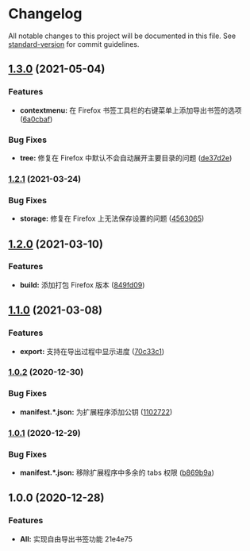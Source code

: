 # Changelog

All notable changes to this project will be documented in this file. See [standard-version](https://github.com/conventional-changelog/standard-version) for commit guidelines.

## [1.3.0](https://github.com/LightAPIs/free-export-bookmarks/compare/v1.2.1...v1.3.0) (2021-05-04)


### Features

* **contextmenu:** 在 Firefox 书签工具栏的右键菜单上添加导出书签的选项 ([6a0cbaf](https://github.com/LightAPIs/free-export-bookmarks/commit/6a0cbaf80ef61aa80500a6bbb2c23f117ca98286))


### Bug Fixes

* **tree:** 修复在 Firefox 中默认不会自动展开主要目录的问题 ([de37d2e](https://github.com/LightAPIs/free-export-bookmarks/commit/de37d2e395716002de147451b37aeefc879e2fcb))

### [1.2.1](https://github.com/LightAPIs/free-export-bookmarks/compare/v1.2.0...v1.2.1) (2021-03-24)


### Bug Fixes

* **storage:** 修复在 Firefox 上无法保存设置的问题 ([4563065](https://github.com/LightAPIs/free-export-bookmarks/commit/45630652d0dbbfffaa9cf79f509523586e36496b))

## [1.2.0](https://github.com/LightAPIs/free-export-bookmarks/compare/v1.1.0...v1.2.0) (2021-03-10)


### Features

* **build:** 添加打包 Firefox 版本 ([849fd09](https://github.com/LightAPIs/free-export-bookmarks/commit/849fd0919b7361ab68f5dd9657a8b6a2586a350a))

## [1.1.0](https://github.com/LightAPIs/free-export-bookmarks/compare/v1.0.2...v1.1.0) (2021-03-08)


### Features

* **export:** 支持在导出过程中显示进度 ([70c33c1](https://github.com/LightAPIs/free-export-bookmarks/commit/70c33c18db2e7dd416e9dbd6ef18aaf42d0c4d27))

### [1.0.2](https://github.com/LightAPIs/free-export-bookmarks/compare/v1.0.1...v1.0.2) (2020-12-30)


### Bug Fixes

* **manifest.*.json:** 为扩展程序添加公钥 ([1102722](https://github.com/LightAPIs/free-export-bookmarks/commit/1102722496fabaf813c312e845c9445af3411ae7))

### [1.0.1](https://github.com/LightAPIs/free-export-bookmarks/compare/v1.0.0...v1.0.1) (2020-12-29)


### Bug Fixes

* **manifest.*.json:** 移除扩展程序中多余的 tabs 权限 ([b869b9a](https://github.com/LightAPIs/free-export-bookmarks/commit/b869b9aba2f7cce83a70293641b621eceefd219e))

## 1.0.0 (2020-12-28)


### Features

* **All:** 实现自由导出书签功能 21e4e75
